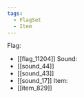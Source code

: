 ```yaml
---
tags:
  - FlagSet
  - Item
---
```

Flag:
- [[flag_11204]]
Sound:
- [[sound_44]]
- [[sound_43]]
- [[sound_17]]
Item:
- [[item_829]]
